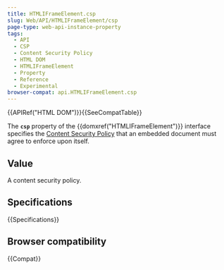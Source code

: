 ```yaml
---
title: HTMLIFrameElement.csp
slug: Web/API/HTMLIFrameElement/csp
page-type: web-api-instance-property
tags:
  - API
  - CSP
  - Content Security Policy
  - HTML DOM
  - HTMLIFrameElement
  - Property
  - Reference
  - Experimental
browser-compat: api.HTMLIFrameElement.csp
---
```

{{APIRef("HTML DOM")}}{{SeeCompatTable}}

The **`csp`** property of the {{domxref("HTMLIFrameElement")}}
interface specifies the [Content Security Policy](/en-US/docs/Web/HTTP/CSP) that an
embedded document must agree to enforce upon itself.

## Value

A content security policy.

## Specifications

{{Specifications}}

## Browser compatibility

{{Compat}}
